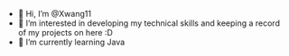 - 👋 Hi, I’m @Xwang11
- 👀 I’m interested in developing my technical skills and keeping a record of my projects on here :D
- 🌱 I’m currently learning Java
